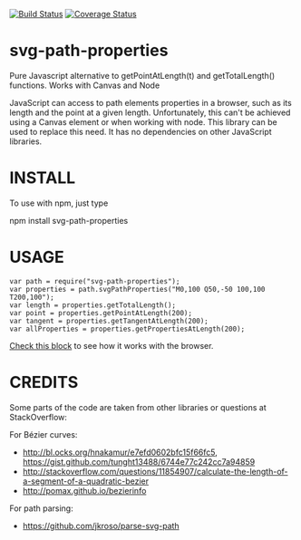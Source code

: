 [![Build Status](https://travis-ci.org/rveciana/svg-path-properties.svg?branch=master)](https://travis-ci.org/rveciana/svg-path-properties)
[![Coverage Status](https://coveralls.io/repos/github/rveciana/svg-path-properties/badge.svg?branch=master)](https://coveralls.io/github/rveciana/svg-path-properties?branch=master)

# svg-path-properties
Pure Javascript alternative to getPointAtLength(t) and getTotalLength() functions. Works with Canvas and Node

JavaScript can access to path elements properties in a browser, such as its length and the point at a given length. Unfortunately, this can't be achieved using a Canvas element or when working with node. This library can be used to replace this need. It has no dependencies on other JavaScript libraries.

INSTALL
=======

To use with npm, just type

  npm install svg-path-properties

USAGE
=====

    var path = require("svg-path-properties");
    var properties = path.svgPathProperties("M0,100 Q50,-50 100,100 T200,100");
    var length = properties.getTotalLength();
    var point = properties.getPointAtLength(200);
    var tangent = properties.getTangentAtLength(200);
    var allProperties = properties.getPropertiesAtLength(200);

[Check this block](http://bl.ocks.org/rveciana/209fa7efeb01f05fa4a544a76ac8ed91) to see how it works with the browser.

CREDITS
=======

Some parts of the code are taken from other libraries or questions at StackOverflow:

For Bézier curves:

* http://bl.ocks.org/hnakamur/e7efd0602bfc15f66fc5, https://gist.github.com/tunght13488/6744e77c242cc7a94859
* http://stackoverflow.com/questions/11854907/calculate-the-length-of-a-segment-of-a-quadratic-bezier
* http://pomax.github.io/bezierinfo

For path parsing:

* https://github.com/jkroso/parse-svg-path
